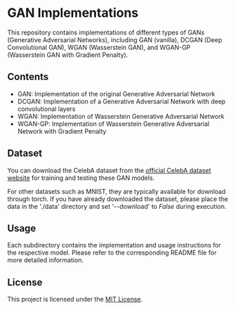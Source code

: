 # GAN Implementations

This repository contains implementations of different types of GANs (Generative Adversarial Networks), including GAN (vanilla), DCGAN (Deep Convolutional GAN), WGAN (Wasserstein GAN), and WGAN-GP (Wasserstein GAN with Gradient Penalty).

## Contents

- GAN: Implementation of the original Generative Adversarial Network
- DCGAN: Implementation of a Generative Adversarial Network with deep convolutional layers
- WGAN: Implementation of Wasserstein Generative Adversarial Network
- WGAN-GP: Implementation of Wasserstein Generative Adversarial Network with Gradient Penalty

## Dataset

You can download the CelebA dataset from the [official CelebA dataset website](http://mmlab.ie.cuhk.edu.hk/projects/CelebA.html) for training and testing these GAN models.

For other datasets such as MNIST, they are typically available for download through torch. If you have already downloaded the dataset, please place the data in the './data' directory and set '--download' to _False_ during execution.

## Usage

Each subdirectory contains the implementation and usage instructions for the respective model. Please refer to the corresponding README file for more detailed information.

## License

This project is licensed under the [MIT License](LICENSE).
